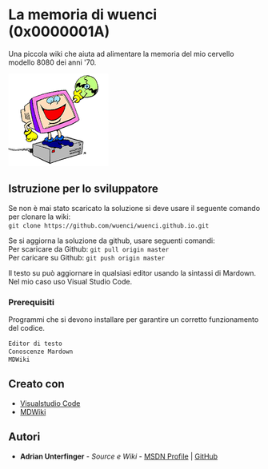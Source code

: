 # La memoria di wuenci (0x0000001A)

Una piccola wiki che aiuta ad alimentare la memoria del mio cervello modello 8080 dei anni '70.

![Cervello modello 80-286](img-cervello-stupido.png)

## Istruzione per lo sviluppatore

Se non è mai stato scaricato la soluzione si deve usare il seguente comando per clonare la wiki:  
`git clone https://github.com/wuenci/wuenci.github.io.git`  

Se si aggiorna la soluzione da github, usare seguenti comandi:  
Per scaricare da Github: `git pull origin master`  
Per caricare su Github: `git push origin master`  

Il testo su può aggiornare in qualsiasi editor usando la sintassi di Mardown. Nel mio caso uso Visual Studio Code.  


### Prerequisiti

Programmi che si devono installare per garantire un corretto funzionamento del codice.

```
Editor di testo
Conoscenze Mardown
MDWiki
```

## Creato con

* [Visualstudio Code](https://code.visualstudio.com/)
* [MDWiki](http://dynalon.github.io/mdwiki/#!index.md)

## Autori

* **Adrian Unterfinger** - *Source e Wiki* - [MSDN Profile](https://social.msdn.microsoft.com/profile/wuenci/) | [GitHub](https://github.com/wuenci)
